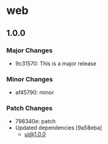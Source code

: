 # web

## 1.0.0

### Major Changes

- 9c31570: This is a major release

### Minor Changes

- af45790: minor

### Patch Changes

- 798340e: patch
- Updated dependencies [9a58eba]
  - ui@1.0.0

